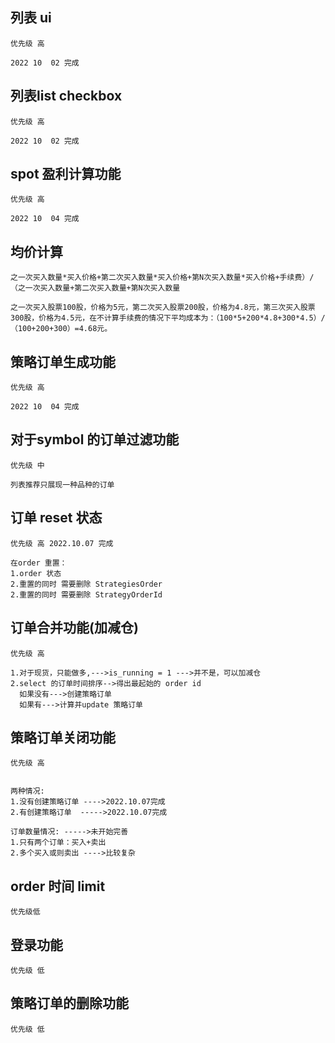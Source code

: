 ## 列表 ui
```
优先级 高

2022 10  02 完成
```

## 列表list checkbox
```
优先级 高

2022 10  02 完成
```

## spot 盈利计算功能
```
优先级 高

2022 10  04 完成
```

## 均价计算
```
之一次买入数量*买入价格+第二次买入数量*买入价格+第N次买入数量*买入价格+手续费）/（之一次买入数量+第二次买入数量+第N次买入数量

之一次买入股票100股，价格为5元，第二次买入股票200股，价格为4.8元，第三次买入股票300股，价格为4.5元，在不计算手续费的情况下平均成本为：（100*5+200*4.8+300*4.5）/（100+200+300）=4.68元。
```

## 策略订单生成功能
```
优先级 高

2022 10  04 完成
```

## 对于symbol 的订单过滤功能
```
优先级 中

列表推荐只展现一种品种的订单
```

## 订单 reset 状态
```
优先级 高 2022.10.07 完成

在order 重置：
1.order 状态
2.重置的同时 需要删除 StrategiesOrder
2.重置的同时 需要删除 StrategyOrderId
```

## 订单合并功能(加减仓)
```
优先级 高

1.对于现货，只能做多,--->is_running = 1 --->并不是，可以加减仓
2.select 的订单时间排序-->得出最起始的 order id
  如果没有--->创建策略订单
  如果有--->计算并update 策略订单
```

## 策略订单关闭功能
```
优先级 高


两种情况:
1.没有创建策略订单 ---->2022.10.07完成
2.有创建策略订单  ----->2022.10.07完成

订单数量情况: ----->未开始完善
1.只有两个订单：买入+卖出
2.多个买入或则卖出 ---->比较复杂
```

## order 时间 limit 
```
优先级低
```

## 登录功能
```
优先级 低
```

## 策略订单的删除功能
```
优先级 低
```